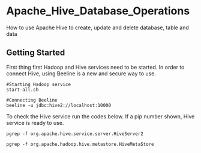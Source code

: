 # Apache_Hive_Database_Operations
How to use Apache Hive to create, update and delete database, table and data
## Getting Started
First thing first Hadoop and Hive services need to be started. In order to connect Hive, using Beeline is a new and secure way to use.
```
#Starting Hadoop service
start-all.sh

#Connecting Beeline
beeline -u jdbc:hive2://localhost:10000
```
To check the Hive service run the codes below. If a pip number shown, Hive service is ready to use. 
```
pgrep -f org.apache.hive.service.server.HiveServer2
```
```
pgrep -f org.apache.hadoop.hive.metastore.HiveMetaStore
```
